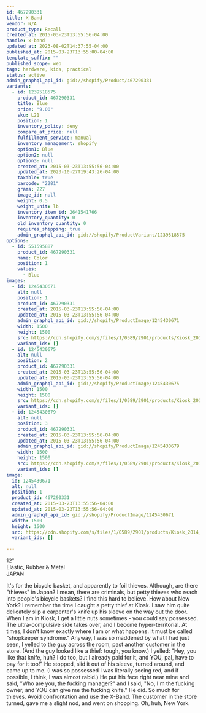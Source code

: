 ```yaml
---
id: 467290331
title: X Band
vendor: N/A
product_type: Recall
created_at: 2015-03-23T13:55:56-04:00
handle: x-band
updated_at: 2023-08-02T14:37:55-04:00
published_at: 2015-03-23T13:55:00-04:00
template_suffix: ""
published_scope: web
tags: hardware, kids, practical
status: active
admin_graphql_api_id: gid://shopify/Product/467290331
variants:
  - id: 1239518575
    product_id: 467290331
    title: Blue
    price: "9.00"
    sku: L21
    position: 1
    inventory_policy: deny
    compare_at_price: null
    fulfillment_service: manual
    inventory_management: shopify
    option1: Blue
    option2: null
    option3: null
    created_at: 2015-03-23T13:55:56-04:00
    updated_at: 2023-10-27T19:43:26-04:00
    taxable: true
    barcode: "2281"
    grams: 227
    image_id: null
    weight: 0.5
    weight_unit: lb
    inventory_item_id: 2641541766
    inventory_quantity: 0
    old_inventory_quantity: 0
    requires_shipping: true
    admin_graphql_api_id: gid://shopify/ProductVariant/1239518575
options:
  - id: 551595887
    product_id: 467290331
    name: Color
    position: 1
    values:
      - Blue
images:
  - id: 1245430671
    alt: null
    position: 1
    product_id: 467290331
    created_at: 2015-03-23T13:55:56-04:00
    updated_at: 2015-03-23T13:55:56-04:00
    admin_graphql_api_id: gid://shopify/ProductImage/1245430671
    width: 1500
    height: 1500
    src: https://cdn.shopify.com/s/files/1/0589/2901/products/Kiosk_2014_09_686.jpeg?v=1427133356
    variant_ids: []
  - id: 1245430675
    alt: null
    position: 2
    product_id: 467290331
    created_at: 2015-03-23T13:55:56-04:00
    updated_at: 2015-03-23T13:55:56-04:00
    admin_graphql_api_id: gid://shopify/ProductImage/1245430675
    width: 1500
    height: 1500
    src: https://cdn.shopify.com/s/files/1/0589/2901/products/Kiosk_2014_09_729.jpeg?v=1427133356
    variant_ids: []
  - id: 1245430679
    alt: null
    position: 3
    product_id: 467290331
    created_at: 2015-03-23T13:55:56-04:00
    updated_at: 2015-03-23T13:55:56-04:00
    admin_graphql_api_id: gid://shopify/ProductImage/1245430679
    width: 1500
    height: 1500
    src: https://cdn.shopify.com/s/files/1/0589/2901/products/Kiosk_2014_09_707.jpeg?v=1427133356
    variant_ids: []
image:
  id: 1245430671
  alt: null
  position: 1
  product_id: 467290331
  created_at: 2015-03-23T13:55:56-04:00
  updated_at: 2015-03-23T13:55:56-04:00
  admin_graphql_api_id: gid://shopify/ProductImage/1245430671
  width: 1500
  height: 1500
  src: https://cdn.shopify.com/s/files/1/0589/2901/products/Kiosk_2014_09_686.jpeg?v=1427133356
  variant_ids: []

---
```


12"  
Elastic, Rubber & Metal  
JAPAN

It's for the bicycle basket, and apparently to foil thieves. Although, are there "thieves" in Japan? I mean, there are criminals, but petty thieves who reach into people's bicycle baskets? I find this hard to believe. How about New York? I remember the time I caught a petty thief at Kiosk. I saw him quite delicately slip a carpenter's knife up his sleeve on the way out the door. When I am in Kiosk, I get a little nuts sometimes - you could say possessed. The ultra-compulsive side takes over, and I become hyper-territorial. At times, I don't know exactly where I am or what happens. It must be called "shopkeeper syndrome." Anyway, I was so maddened by what I had just seen, I yelled to the guy across the room, past another customer in the store. (And the guy looked like a thief: tough, you know.) I yelled: "Hey, you like that knife, huh? I do too, but I already paid for it, and YOU, pal, have to pay for it too!" He stopped, slid it out of his sleeve, turned around, and came up to me. (I was so possessed I was literally seeing red, and if possible, I think, I was almost rabid.) He put his face right near mine and said, "Who are you, the fucking manager?" and I said, "No, I'm the fucking owner, and YOU can give me the fucking knife." He did. So much for thieves. Avoid confrontation and use the X-Band. The customer in the store turned, gave me a slight nod, and went on shopping. Oh, huh, New York.